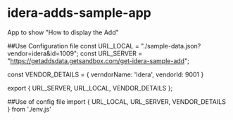# idera-adds-sample-app
App to show "How to display the Add"


##Use Configuration file
const URL_LOCAL = "./sample-data.json?vendor=idera&id=1009";
const URL_SERVER = "https://getaddsdata.getsandbox.com/get-idera-sample-add";

const VENDOR_DETAILS = {
	verndorName: 'Idera',
	vendorId: 9001
}

export { URL_SERVER, URL_LOCAL, VENDOR_DETAILS };

##Use of config file
import { URL_LOCAL, URL_SERVER, VENDOR_DETAILS } from './env.js'
